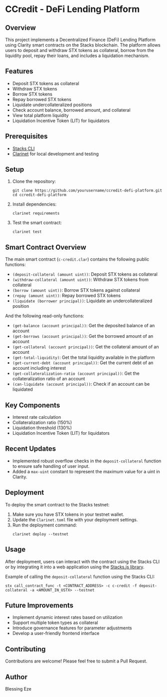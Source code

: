 # CCredit - DeFi Lending Platform

## Overview

This project implements a Decentralized Finance (DeFi) Lending Platform using Clarity smart contracts on the Stacks blockchain. The platform allows users to deposit and withdraw STX tokens as collateral, borrow from the liquidity pool, repay their loans, and includes a liquidation mechanism.

## Features

- Deposit STX tokens as collateral
- Withdraw STX tokens
- Borrow STX tokens
- Repay borrowed STX tokens
- Liquidate undercollateralized positions
- Check account balance, borrowed amount, and collateral
- View total platform liquidity
- Liquidation Incentive Token (LIT) for liquidators

## Prerequisites

- [Stacks CLI](https://docs.stacks.co/write-smart-contracts/cli-setup)
- [Clarinet](https://github.com/hirosystems/clarinet) for local development and testing

## Setup

1. Clone the repository:
   ```
   git clone https://github.com/yourusername/ccredit-defi-platform.git
   cd ccredit-defi-platform
   ```

2. Install dependencies:
   ```
   clarinet requirements
   ```

3. Test the smart contract:
   ```
   clarinet test
   ```

## Smart Contract Overview

The main smart contract (`c-credit.clar`) contains the following public functions:

- `(deposit-collateral (amount uint))`: Deposit STX tokens as collateral
- `(withdraw-collateral (amount uint))`: Withdraw STX tokens from collateral
- `(borrow (amount uint))`: Borrow STX tokens against collateral
- `(repay (amount uint))`: Repay borrowed STX tokens
- `(liquidate (borrower principal))`: Liquidate an undercollateralized position

And the following read-only functions:

- `(get-balance (account principal))`: Get the deposited balance of an account
- `(get-borrows (account principal))`: Get the borrowed amount of an account
- `(get-collateral (account principal))`: Get the collateral amount of an account
- `(get-total-liquidity)`: Get the total liquidity available in the platform
- `(get-current-debt (account principal))`: Get the current debt of an account including interest
- `(get-collateralization-ratio (account principal))`: Get the collateralization ratio of an account
- `(can-liquidate (account principal))`: Check if an account can be liquidated

## Key Components

- Interest rate calculation
- Collateralization ratio (150%)
- Liquidation threshold (130%)
- Liquidation Incentive Token (LIT) for liquidators

## Recent Updates

- Implemented robust overflow checks in the `deposit-collateral` function to ensure safe handling of user input.
- Added a `max-uint` constant to represent the maximum value for a uint in Clarity.

## Deployment

To deploy the smart contract to the Stacks testnet:

1. Make sure you have STX tokens in your testnet wallet.
2. Update the `Clarinet.toml` file with your deployment settings.
3. Run the deployment command:
   ```
   clarinet deploy --testnet
   ```

## Usage

After deployment, users can interact with the contract using the Stacks CLI or by integrating it into a web application using the [Stacks.js library](https://github.com/hirosystems/stacks.js).

Example of calling the `deposit-collateral` function using the Stacks CLI:

```
stx call_contract_func -t <CONTRACT_ADDRESS> -c c-credit -f deposit-collateral -a <AMOUNT_IN_USTX> --testnet
```

## Future Improvements

- Implement dynamic interest rates based on utilization
- Support multiple token types as collateral
- Introduce governance features for parameter adjustments
- Develop a user-friendly frontend interface

## Contributing

Contributions are welcome! Please feel free to submit a Pull Request.

## Author

Blessing Eze

